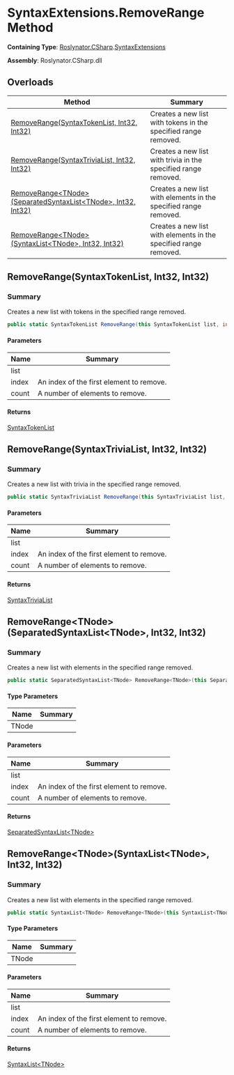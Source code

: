 # SyntaxExtensions\.RemoveRange Method

**Containing Type**: [Roslynator.CSharp](../../README.md)\.[SyntaxExtensions](../README.md)

**Assembly**: Roslynator\.CSharp\.dll

## Overloads

| Method | Summary |
| ------ | ------- |
| [RemoveRange(SyntaxTokenList, Int32, Int32)](../RemoveRange/README.md#Roslynator_CSharp_SyntaxExtensions_RemoveRange_Microsoft_CodeAnalysis_SyntaxTokenList_System_Int32_System_Int32_) | Creates a new list with tokens in the specified range removed\. |
| [RemoveRange(SyntaxTriviaList, Int32, Int32)](../RemoveRange/README.md#Roslynator_CSharp_SyntaxExtensions_RemoveRange_Microsoft_CodeAnalysis_SyntaxTriviaList_System_Int32_System_Int32_) | Creates a new list with trivia in the specified range removed\. |
| [RemoveRange\<TNode>(SeparatedSyntaxList\<TNode>, Int32, Int32)](#Roslynator_CSharp_SyntaxExtensions_RemoveRange__1_Microsoft_CodeAnalysis_SeparatedSyntaxList___0__System_Int32_System_Int32_) | Creates a new list with elements in the specified range removed\. |
| [RemoveRange\<TNode>(SyntaxList\<TNode>, Int32, Int32)](#Roslynator_CSharp_SyntaxExtensions_RemoveRange__1_Microsoft_CodeAnalysis_SyntaxList___0__System_Int32_System_Int32_) | Creates a new list with elements in the specified range removed\. |

## RemoveRange\(SyntaxTokenList, Int32, Int32\)<a name="Roslynator_CSharp_SyntaxExtensions_RemoveRange_Microsoft_CodeAnalysis_SyntaxTokenList_System_Int32_System_Int32_"></a>

### Summary

Creates a new list with tokens in the specified range removed\.

```csharp
public static SyntaxTokenList RemoveRange(this SyntaxTokenList list, int index, int count)
```

#### Parameters

| Name | Summary |
| ---- | ------- |
| list | |
| index | An index of the first element to remove\. |
| count | A number of elements to remove\. |

#### Returns

[SyntaxTokenList](https://docs.microsoft.com/en-us/dotnet/api/microsoft.codeanalysis.syntaxtokenlist)

## RemoveRange\(SyntaxTriviaList, Int32, Int32\)<a name="Roslynator_CSharp_SyntaxExtensions_RemoveRange_Microsoft_CodeAnalysis_SyntaxTriviaList_System_Int32_System_Int32_"></a>

### Summary

Creates a new list with trivia in the specified range removed\.

```csharp
public static SyntaxTriviaList RemoveRange(this SyntaxTriviaList list, int index, int count)
```

#### Parameters

| Name | Summary |
| ---- | ------- |
| list | |
| index | An index of the first element to remove\. |
| count | A number of elements to remove\. |

#### Returns

[SyntaxTriviaList](https://docs.microsoft.com/en-us/dotnet/api/microsoft.codeanalysis.syntaxtrivialist)

## RemoveRange\<TNode>\(SeparatedSyntaxList\<TNode>, Int32, Int32\)<a name="Roslynator_CSharp_SyntaxExtensions_RemoveRange__1_Microsoft_CodeAnalysis_SeparatedSyntaxList___0__System_Int32_System_Int32_"></a>

### Summary

Creates a new list with elements in the specified range removed\.

```csharp
public static SeparatedSyntaxList<TNode> RemoveRange<TNode>(this SeparatedSyntaxList<TNode> list, int index, int count) where TNode : Microsoft.CodeAnalysis.SyntaxNode
```

#### Type Parameters

| Name | Summary |
| ---- | ------- |
| TNode | |

#### Parameters

| Name | Summary |
| ---- | ------- |
| list | |
| index | An index of the first element to remove\. |
| count | A number of elements to remove\. |

#### Returns

[SeparatedSyntaxList\<TNode>](https://docs.microsoft.com/en-us/dotnet/api/microsoft.codeanalysis.separatedsyntaxlist-1)

## RemoveRange\<TNode>\(SyntaxList\<TNode>, Int32, Int32\)<a name="Roslynator_CSharp_SyntaxExtensions_RemoveRange__1_Microsoft_CodeAnalysis_SyntaxList___0__System_Int32_System_Int32_"></a>

### Summary

Creates a new list with elements in the specified range removed\.

```csharp
public static SyntaxList<TNode> RemoveRange<TNode>(this SyntaxList<TNode> list, int index, int count) where TNode : Microsoft.CodeAnalysis.SyntaxNode
```

#### Type Parameters

| Name | Summary |
| ---- | ------- |
| TNode | |

#### Parameters

| Name | Summary |
| ---- | ------- |
| list | |
| index | An index of the first element to remove\. |
| count | A number of elements to remove\. |

#### Returns

[SyntaxList\<TNode>](https://docs.microsoft.com/en-us/dotnet/api/microsoft.codeanalysis.syntaxlist-1)

